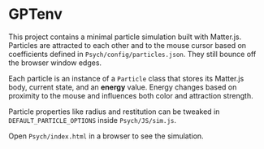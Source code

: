 # GPTenv

This project contains a minimal particle simulation built with Matter.js.
Particles are attracted to each other and to the mouse cursor based on
coefficients defined in `Psych/config/particles.json`. They still bounce off
the browser window edges.

Each particle is an instance of a `Particle` class that stores its Matter.js
body, current state, and an **energy** value. Energy changes based on proximity
to the mouse and influences both color and attraction strength.

Particle properties like radius and restitution can be tweaked in
`DEFAULT_PARTICLE_OPTIONS` inside `Psych/JS/sim.js`.

Open `Psych/index.html` in a browser to see the simulation.
